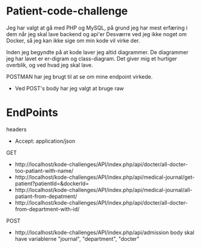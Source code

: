 # Patient-code-challenge

Jeg har valgt at gå med PHP og MySQL, på grund jeg har mest erfæring i dem når jeg skal lave backend og api'er
Desværre ved jeg ikke noget om Docker, så jeg kan ikke sige om min kode vil virke der.

Inden jeg begyndte på at kode laver jeg altid diagrammer. De diagrammer jeg har lavet er er-digram og class-diagram.
Det giver mig et hurtiger overblik, og ved hvad jeg skal lave.

POSTMAN har jeg brugt til at se om mine endpoint virkede.
- Ved POST's body har jeg valgt at bruge raw

# EndPoints
headers
- Accept: application/json

GET
- http://localhost/kode-challenges/API/index.php/api/docter/all-docter-too-patiant-with-name/<id>
- http://localhost/kode-challenges/API/index.php/api/medical-journal/get-patient?patientId=<id>&dockerId=<id>
- http://localhost/kode-challenges/API/index.php/api/medical-journal/all-patiant-from-depatment/<id>
- http://localhost/kode-challenges/API/index.php/api/docter/all-docter-from-department-with-id/<id>

POST
- http://localhost/kode-challenges/API/index.php/api/admission
    body skal have variablerne "journal", "department", "docter"